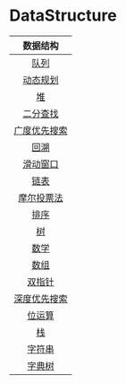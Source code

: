 # DataStructure



数据结构|
:---:|
[队列](队列.md)|
[动态规划](动态规划.md)|
[堆](堆.md)|
[二分查找](二分查找.md)|
[广度优先搜索](广度优先搜索.md)|
[回溯](回溯.md)|
[滑动窗口](滑动窗口.md)|
[链表](链表.md)|
[摩尔投票法](摩尔投票法.md)|
[排序](排序.md)|
[树](树.md)|
[数学](数学.md)|
[数组](数组.md)|
[双指针](双指针.md)|
[深度优先搜索](深度优先搜索.md)|
[位运算](位运算.md)|
[栈](栈.md)|
[字符串](字符串.md)|
[字典树](字典树.md)|
